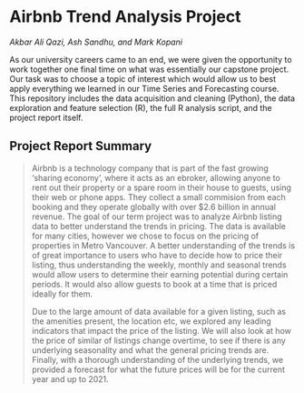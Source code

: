 # Airbnb Trend Analysis Project
*Akbar Ali Qazi, Ash Sandhu, and Mark Kopani*

As our university careers came to an end, we were given the opportunity to work together one final time on what was essentially our capstone project. Our task was to choose a topic of interest which would allow us to best apply everything we learned in our Time Series and Forecasting course. This repository includes the data acquisition and cleaning (Python), the data exploration and feature selection (R), the full R analysis script, and the project report itself.

## Project Report Summary

> Airbnb is a technology company that is part of the fast growing ‘sharing economy’, where it acts as an ebroker, allowing anyone to rent out their property or a spare room in their house to guests, using their web or phone apps. They collect a small commision from each booking and they operate globally with over $2.6 billion in annual revenue. The goal of our term project was to analyze Airbnb listing data to better understand the trends in pricing. The data is available for many cities, however we chose to focus on the pricing of properties in Metro Vancouver.  A better understanding of the trends is of great importance to users who have to decide how to price their listing, thus understanding the weekly, monthly and seasonal trends would allow users to determine their earning potential during certain periods. It would also allow guests to book at a time that is priced ideally for them. 
>
> Due to the large amount of data available for a given listing, such as the amenities present, the location etc, we explored any leading indicators that impact the price of the listing. We will also look at how the price of similar of listings change overtime, to see if there is any underlying seasonality and what the general pricing trends are.  Finally, with a thorough understanding of the underlying trends, we provided a forecast for what the future prices will be for the current year and up to 2021. 
